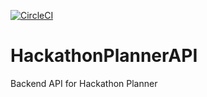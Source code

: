[![CircleCI](https://circleci.com/gh/hakant/HackathonPlannerAPI.svg?style=svg)](https://circleci.com/gh/hakant/HackathonPlannerAPI)
# HackathonPlannerAPI
Backend API for Hackathon Planner
